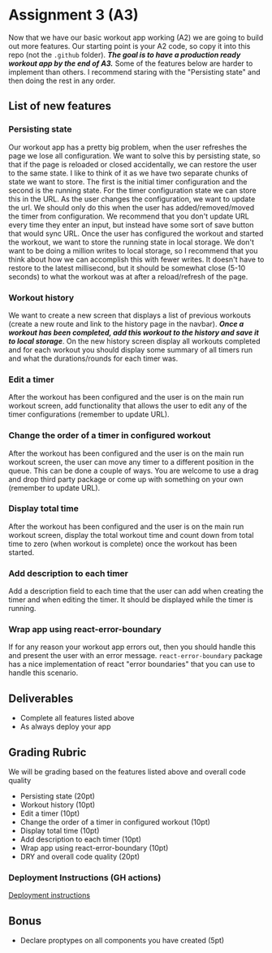 # Assignment 3 (A3)

Now that we have our basic workout app working (A2) we are going to build out more features. Our starting point is your A2 code, so copy it into this repo (not the `.github` folder). ***The goal is to have a production ready workout app by the end of A3.*** Some of the features below are harder to implement than others. I recommend staring with the "Persisting state" and then doing the rest in any order.

## List of new features 

### Persisting state

Our workout app has a pretty big problem, when the user refreshes the page we lose all configuration. We want to solve this by persisting state, so that if the page is reloaded or closed accidentally, we can restore the user to the same state. I like to think of it as we have two separate chunks of state we want to store. The first is the initial timer configuration and the second is the running state. For the timer configuration state we can store this in the URL. As the user changes the configuration, we want to update the url. We should only do this when the user has added/removed/moved the timer from configuration. We recommend that you don't update URL every time they enter an input, but instead have some sort of save button that would sync URL. Once the user has configured the workout and started the workout, we want to store the running state in local storage. We don't want to be doing a million writes to local storage, so I recommend that you think about how we can accomplish this with fewer writes. It doesn't have to restore to the latest millisecond, but it should be somewhat close (5-10 seconds) to what the workout was at after a reload/refresh of the page.

### Workout history 

We want to create a new screen that displays a list of previous workouts (create a new route and link to the history page in the navbar). ***Once a workout has been completed, add this workout to the history and save it to local storage***. On the new history screen display all workouts completed and for each workout you should display some summary of all timers run and what the durations/rounds for each timer was.

### Edit a timer

After the workout has been configured and the user is on the main run workout screen, add functionality that allows the user to edit any of the timer configurations (remember to update URL).

### Change the order of a timer in configured workout

After the workout has been configured and the user is on the main run workout screen, the user can move any timer to a different position in the queue. This can be done a couple of ways. You are welcome to use a drag and drop third party package or come up with something on your own (remember to update URL).

### Display total time 

After the workout has been configured and the user is on the main run workout screen, display the total workout time and count down from total time to zero (when workout is complete) once the workout has been started.

### Add description to each timer

Add a description field to each time that the user can add when creating the timer and when editing the timer. It should be displayed while the timer is running.

### Wrap app using react-error-boundary

If for any reason your workout app errors out, then you should handle this and present the user with an error message. `react-error-boundary` package has a nice implementation of react "error boundaries" that you can use to handle this scenario.

## Deliverables
- Complete all features listed above
- As always deploy your app 
## Grading Rubric
We will be grading based on the features listed above and overall code quality
- Persisting state (20pt)
- Workout history (10pt)
- Edit a timer (10pt)
- Change the order of a timer in configured workout (10pt)
- Display total time (10pt)
- Add description to each timer (10pt)
- Wrap app using react-error-boundary (10pt)
- DRY and overall code quality (20pt)

### Deployment Instructions (GH actions)

[Deployment instructions](https://github.com/prof-tejera/react-deployment-code#github-actions)

## Bonus

- Declare proptypes on all components you have created (5pt)

